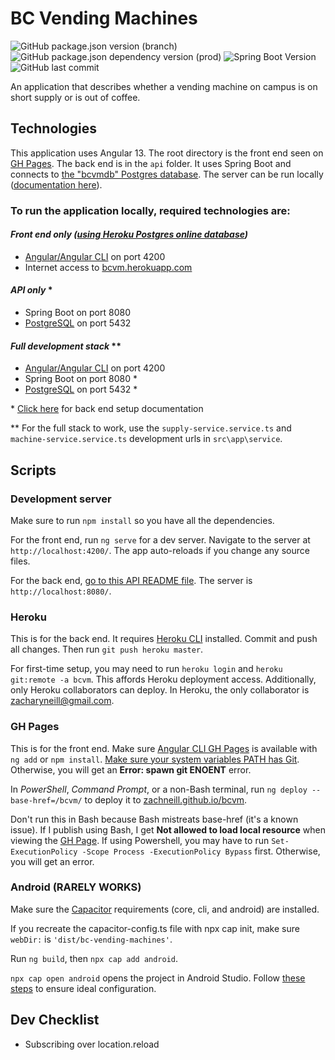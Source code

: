 # BC Vending Machines

![GitHub package.json version (branch)](https://img.shields.io/github/package-json/v/zachneill/bcvm/master?label=version&style=for-the-badge)
![GitHub package.json dependency version (prod)](https://img.shields.io/github/package-json/dependency-version/zachneill/bcvm/@angular/core?label=angular&style=for-the-badge)
![Spring Boot Version](https://img.shields.io/badge/spring%20boot-2.6.4-green?style=for-the-badge)
![GitHub last commit](https://img.shields.io/github/last-commit/zachneill/bcvm?color=purple&style=for-the-badge) 

An application that describes whether a vending machine on campus is on short supply or is out of coffee. 

## Technologies

This application uses Angular 13. The root directory is the front end seen on [GH Pages](https://zachneill.github.io/bcvm). The back end is in the `api` folder. It uses Spring Boot and connects to [the "bcvmdb" Postgres database](https://bcvm.herokuapp.com). The server can be run locally ([documentation here](https://github.com/zachneill/bcvm/tree/master/api#bcvm-back-end-api)).

### To run the application locally, required technologies are:

#### _Front end only ([using Heroku Postgres online database](https://bcvm.herokuapp.com/test))_

- [Angular/Angular CLI](https://angular.io/guide/setup-local#install-the-angular-cli) on port 4200
- Internet access to [bcvm.herokuapp.com](https://bcvm.herokuapp.com/)

#### _API only_ *

- Spring Boot on port 8080
- [PostgreSQL](https://www.postgresql.org/download/) on port 5432

#### _Full development stack_ **

- [Angular/Angular CLI](https://angular.io/guide/setup-local#install-the-angular-cli) on port 4200
- Spring Boot on port 8080 *
- [PostgreSQL](https://www.postgresql.org/download/) on port 5432 *

\* [Click here](https://github.com/zachneill/bcvm/tree/master/api#bcvm-back-end-api) for back end setup documentation

** For the full stack to work, use the `supply-service.service.ts` and `machine-service.service.ts` development urls in `src\app\service`. 

## Scripts

### Development server

Make sure to run `npm install` so you have all the dependencies. 

For the front end, run `ng serve` for a dev server. Navigate to the server at `http://localhost:4200/`. The app auto-reloads if you change any source files. 

For the back end, [go to this API README file](https://github.com/zachneill/bcvm/tree/master/api#bcvm-back-end-api). The server is `http://localhost:8080/`.

### Heroku

This is for the back end. It requires [Heroku CLI](https://devcenter.heroku.com/articles/heroku-cli#install-the-heroku-cli) installed. Commit and push all changes. Then run `git push heroku master`.

For first-time setup, you may need to run `heroku login` and `heroku git:remote -a bcvm`. This affords Heroku deployment access. Additionally, only Heroku collaborators can deploy. In Heroku, the only collaborator is zacharyneill@gmail.com.

### GH Pages

This is for the front end. Make sure [Angular CLI GH Pages](https://www.npmjs.com/package/angular-cli-ghpages) is available with `ng add` or `npm install`. [Make sure your system variables PATH has Git](https://stackoverflow.com/a/4493004/18721369). Otherwise, you will get an __Error: spawn git ENOENT__ error.

In _PowerShell_, _Command Prompt_, or a non-Bash terminal, run `ng deploy --base-href=/bcvm/` to deploy it to [zachneill.github.io/bcvm](https://zachneill.github.io/bcvm). 

Don't run this in Bash because Bash mistreats base-href (it's a known issue). If I publish using Bash, I get __Not allowed to load local resource__ when viewing the [GH Page](https://zachneill.github.io/bcvm). If using Powershell, you may have to run `Set-ExecutionPolicy -Scope Process -ExecutionPolicy Bypass` first. Otherwise, you will get an error. 

### Android (RARELY WORKS)

Make sure the [Capacitor](https://capacitorjs.com/docs/getting-started) requirements (core, cli, and android) are installed.

If you recreate the capacitor-config.ts file with npx cap init, make sure `webDir:` is `'dist/bc-vending-machines'`.

Run `ng build`, then `npx cap add android`.

`npx cap open android` opens the project in Android Studio. Follow [these steps](https://capacitorjs.com/docs/getting-started/environment-setup#android-development) to ensure ideal configuration.

## Dev Checklist 

- Subscribing over location.reload
